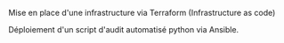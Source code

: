 Mise en place d'une infrastructure via Terraform (Infrastructure as code)

Déploiement d'un script d'audit automatisé python via Ansible.


